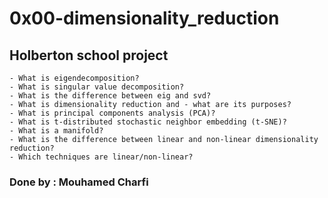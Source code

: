 # 0x00-dimensionality_reduction
## Holberton school project

    - What is eigendecomposition?
    - What is singular value decomposition?
    - What is the difference between eig and svd?
    - What is dimensionality reduction and - what are its purposes?
    - What is principal components analysis (PCA)?
    - What is t-distributed stochastic neighbor embedding (t-SNE)?
    - What is a manifold?
    - What is the difference between linear and non-linear dimensionality reduction?
    - Which techniques are linear/non-linear?

### Done by : Mouhamed Charfi